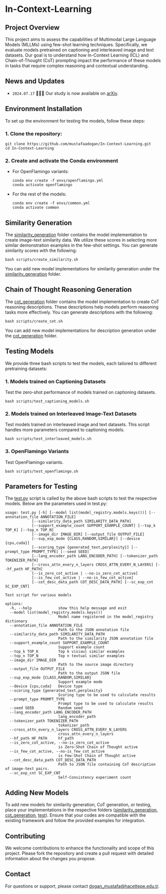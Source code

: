 ﻿# In-Context-Learning
## Project Overview
This project aims to assess the capabilities of Multimodal Large Language Models (MLLMs) using few-shot learning techniques. Specifically, we evaluate models pretrained on captioning and interleaved image and text datasets. Our goal is to understand how In-Context Learning (ICL) and Chain-of-Thought (CoT) prompting impact the performance of these models in tasks that require complex reasoning and contextual understanding.

## News and Updates
- `2024.07.17` 🎉🎉🎉 Our study is now available on [arXiv](https://arxiv.org/pdf/2407.12498).

## Environment Installation
To set up the environment for testing the models, follow these steps:

### 1. Clone the repository:
```
git clone https://github.com/mustafaadogan/In-Context-Learning.git
cd In-Context-Learning
```

### 2. Create and activate the Conda environment
- For OpenFlamingo variants:
  ```
  conda env create -f envs/openflamingo.yml
  conda activate openflamingo
  ```
- For the rest of the models:
  ```
  conda env create -f envs/common.yml
  conda activate common
  ```
## Similarity Generation
The [similarity_generation](similarity_generation) folder contains the model implementation to create image-text similarity data. We utilize these scores in selecting more similar demonstration examples in the few-shot settings. You can generate similarity scores with the following:
```
bash scripts/create_similarity.sh
```
You can add new model implementations for similarity generation under the [similarity_generation](similarity_generation) folder.

## Chain of Thought Reasoning Generation
The [cot_generation](cot_generation) folder contains the model implementation to create CoT reasoning descriptions. These descriptions help models perform reasoning tasks more effectively. You can generate descriptions with the following:
```
bash scripts/create_cot.sh
```
You can add new model implementations for description generation under the [cot_generation](cot_generation) folder.

## Testing Models
We provide three bash scripts to test the models, each tailored to different pretraining datasets:

### 1. Models trained on Captioning Datasets
Test the zero-shot performance of models trained on captioning datasets.
```
bash scripts/test_captioning_models.sh
```

### 2.  Models trained on Interleaved Image-Text Datasets
Test models trained on interleaved image and text datasets. This script handles more parameters compared to captioning models.
```
bash scripts/test_interleaved_models.sh
```

### 3.  OpenFlamingo Variants
Test OpenFlamingo variants.
```
bash scripts/test_openflamingo.sh
```

## Parameters for Testing
The [test.py](test.py) script is called by the above bash scripts to test the respective models. Below are the parameters used in test.py:

```
usage: test.py [-h] [--model list(model_registry.models.keys())] [--annotation_file ANNOTATION_FILE]
            [--similarity_data_path SIMILARITY_DATA_PATH]
            [--support_example_count SUPPORT_EXAMPLE_COUNT] [--top_k TOP_K] [--top_n TOP_N]
            [--image_dir IMAGE_DIR] [--output_file OUTPUT_FILE]
            [--sup_exp_mode {CLASS,RANDOM,SIMILAR}] [--device {cpu,cuda}]
            [--scoring_type {generated_text,perplexity}] [--prompt_type PROMPT_TYPE] [--seed SEED]
            [--lang_encoder_path LANG_ENCODER_PATH] [--tokenizer_path TOKENIZER_PATH]
            [--cross_attn_every_n_layers CROSS_ATTN_EVERY_N_LAYERS] [--hf_path HF_PATH]
            [--is_zero_cot_active | --no-is_zero_cot_active]
            [--is_few_cot_active | --no-is_few_cot_active]
            [--cot_desc_data_path COT_DESC_DATA_PATH] [--sc_exp_cnt SC_EXP_CNT]

Test script for various models

options:
  -h, --help            show this help message and exit
  --model list(model_registry.models.keys())
                        Model name registered in the model_registry dictionary
  --annotation_file ANNOTATION_FILE
                        Path to the JSON annotation file
  --similarity_data_path SIMILARITY_DATA_PATH
                        Path to the similarity JSON annotation file
  --support_example_count SUPPORT_EXAMPLE_COUNT
                        Support example count
  --top_k TOP_K         Top k visiaul similar examples
  --top_n TOP_N         Top n textual similar examples
  --image_dir IMAGE_DIR
                        Path to the source image directory
  --output_file OUTPUT_FILE
                        Path to the output JSON file
  --sup_exp_mode {CLASS,RANDOM,SIMILAR}
                        Support example mode
  --device {cpu,cuda}   Device type
  --scoring_type {generated_text,perplexity}
                        Scoring type to be used to calculate results
  --prompt_type PROMPT_TYPE
                        Prompt type to be used to calculate results
  --seed SEED           Random seed
  --lang_encoder_path LANG_ENCODER_PATH
                        lang_encoder_path
  --tokenizer_path TOKENIZER_PATH
                        tokenizer_path
  --cross_attn_every_n_layers CROSS_ATTN_EVERY_N_LAYERS
                        cross_attn_every_n_layers
  --hf_path HF_PATH     hf_path
  --is_zero_cot_active, --no-is_zero_cot_active
                        is Zero-Shot Chain of Thought active
  --is_few_cot_active, --no-is_few_cot_active
                        is Few-Shot Chain of Thought active
  --cot_desc_data_path COT_DESC_DATA_PATH
                        Path to JSON file containing CoT description of image-text pairs.
  --sc_exp_cnt SC_EXP_CNT
                        Self-Consistency experiment count
```
## Adding New Models
To add new models for similarity generation, CoT generation, or testing, place your implementations in the respective folders ([similarity_generation](similarity_generation), [cot_generation](cot_generation), [test](test)). Ensure that your codes are compatible with the existing framework and follow the provided examples for integration.

## Contributing
We welcome contributions to enhance the functionality and scope of this project. Please fork the repository and create a pull request with detailed information about the changes you propose.

## Contact
For questions or support, please contact [dogan_mustafa\@hacettepe.edu.tr](mailto:dogan_mustafa@hacettepe.edu.tr).
